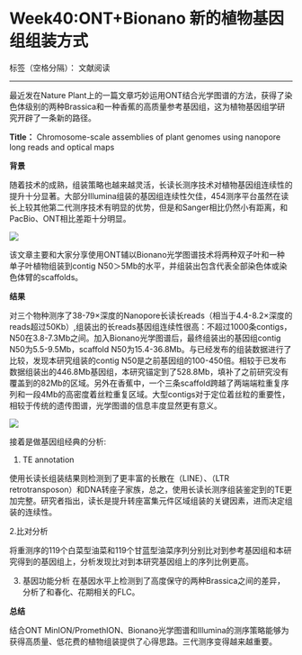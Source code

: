 # Week40:ONT+Bionano 新的植物基因组组装方式

标签（空格分隔）： 文献阅读

---

最近发在Nature Plant上的一篇文章巧妙运用ONT结合光学图谱的方法，获得了染色体级别的两种Brassica和一种香蕉的高质量参考基因组，这为植物基因组学研究开辟了一条新的路径。

**Title：** Chromosome-scale assemblies of plant genomes using nanopore long reads and optical maps


**背景**

随着技术的成熟，组装策略也越来越灵活，长读长测序技术对植物基因组连续性的提升十分显著。大部分Illumina组装的基因组连续性欠佳，454测序平台虽然在读长上较其他第二代测序技术有明显的优势，但是和Sanger相比仍然小有距离，和PacBio、ONT相比差距十分明显。


![][1]


该文章主要和大家分享使用ONT辅以Bionano光学图谱技术将两种双子叶和一种单子叶植物组装到contig N50＞5Mb的水平，并组装出包含代表全部染色体或染色体臂的scaffolds。

**结果**

对三个物种测序了38-79×深度的Nanopore长读长reads（相当于4.4-8.2×深度的reads超过50Kb）,组装出的长reads基因组连续性很高：不超过1000条contigs，N50在3.8-7.3Mb之间。加入Bionano光学图谱后，最终组装出的基因组contig N50为5.5-9.5Mb，scaffold N50为15.4-36.8Mb。与已经发布的组装数据进行了比较，发现本研究组装的contig N50是之前基因组的100-450倍。相较于已发布数据组装出的446.8Mb基因组，本研究锚定到了528.8Mb，填补了之前研究没有覆盖到的82Mb的区域。另外在香蕉中，一个三条scaffold跨越了两端端粒重复序列和一段4Mb的高密度着丝粒重复区域。大型contigs对于定位着丝粒的重要性，相较于传统的遗传图谱，光学图谱的信息丰度显然更有意义。

![][2]

接着是做基因组经典的分析:
1. TE annotation 

使用长读长组装结果则检测到了更丰富的长散在（LINE）、（LTR retrotransposon）和DNA转座子家族，总之，使用长读长测序组装鉴定到的TE更加完整。研究者指出，读长是提升转座富集元件区域组装的关键因素，进而决定组装的连续性。

2.比对分析

将重测序的119个白菜型油菜和119个甘蓝型油菜序列分别比对到参考基因组和本研究得到的基因组上，分析发现比对到本研究基因组上的序列比例更高。 

3. 基因功能分析
在基因水平上检测到了高度保守的两种Brassica之间的差异，分析了和春化、花期相关的FLC。


**总结**

结合ONT MinION/PromethION、Bionano光学图谱和Illumina的测序策略能够为获得高质量、低花费的植物组装提供了心得思路。三代测序变得越来越重要。




  [1]: https://mmbiz.qpic.cn/mmbiz_jpg/7771tCIgOPCpSsC6AtXticCpibq92fF4h2bvJvs5PYW8LacFdd9YUhpuHBkFHHQGve0GnDFVmnlCgUSVYAeqftbA/640?wx_fmt=jpeg&tp=webp&wxfrom=5&wx_lazy=1&wx_co=1
  [2]: https://mmbiz.qpic.cn/mmbiz_jpg/7771tCIgOPCpSsC6AtXticCpibq92fF4h22iaFB0r3ficdicib30KicnUhJz9FF6n7OR4zpy3BgLS2IodUnOcUVCnUqzw/640?wx_fmt=jpeg&tp=webp&wxfrom=5&wx_lazy=1&wx_co=1